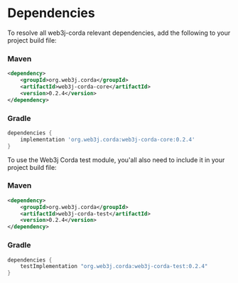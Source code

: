 Dependencies
============

To resolve all web3j-corda relevant dependencies, add the following to your project build file:

### Maven

```xml
<dependency>
    <groupId>org.web3j.corda</groupId>
    <artifactId>web3j-corda-core</artifactId>
    <version>0.2.4</version>
</dependency>
```

### Gradle

```groovy
dependencies {
    implementation 'org.web3j.corda:web3j-corda-core:0.2.4'
}
```

To use the Web3j Corda test module, you'all also need to include it in your project build file:
    
### Maven
  
```xml
<dependency>
    <groupId>org.web3j.corda</groupId>
    <artifactId>web3j-corda-test</artifactId>
    <version>0.2.4</version>
</dependency>
```

### Gradle

```groovy
dependencies {
    testImplementation "org.web3j.corda:web3j-corda-test:0.2.4"
}
```